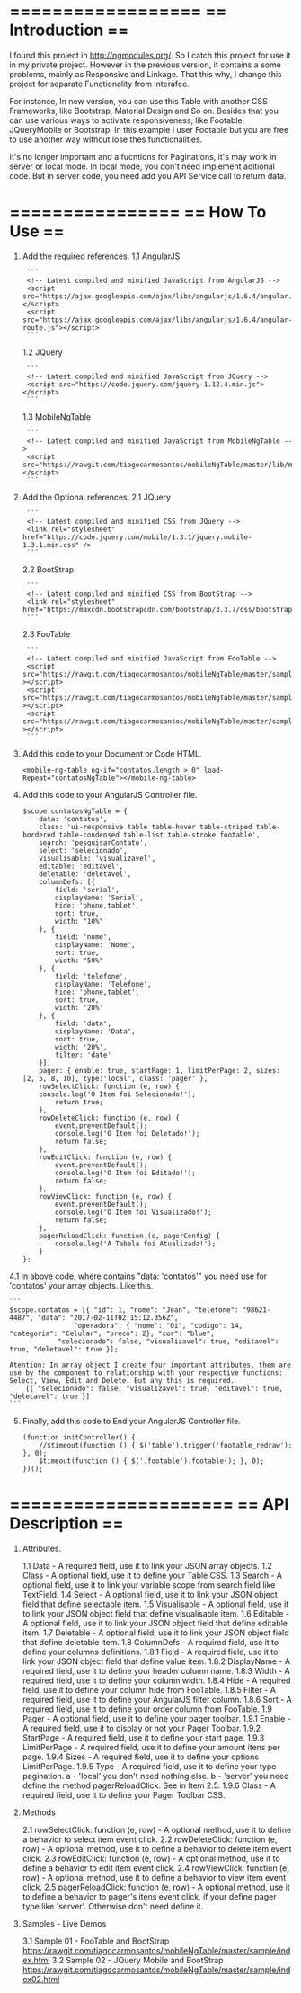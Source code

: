==================
== Introduction ==
==================

I found this project in http://ngmodules.org/. So I catch this project for use it in my private project. However in the previous version, it contains a some problems, mainly as Responsive and Linkage. That this why, I change this project for separate Functionality from Interafce. 

For instance, In new version, you can use this Table with another CSS Frameworks, like Bootstrap, Material Design and So on. Besides that you can use various ways to activate responsiveness, like Footable, JQueryMobile or Bootstrap. In this example I user Footable but you are free to use another way without lose thes functionalities.

It's no longer important and a fucntions for Paginations, it's may work in server or local mode. In local mode, you don't need implement aditional code. But in server code, you need add you API Service call to return data.

================
== How To Use ==
================

1. Add the required references.
	1.1 AngularJS
	
		```
		<!-- Latest compiled and minified JavaScript from AngularJS -->
		<script src="https://ajax.googleapis.com/ajax/libs/angularjs/1.6.4/angular.min.js"></script>
		<script src="https://ajax.googleapis.com/ajax/libs/angularjs/1.6.4/angular-route.js"></script>
		```
		
	1.2 JQuery
	
		```
		<!-- Latest compiled and minified JavaScript from JQuery -->
		<script src="https://code.jquery.com/jquery-1.12.4.min.js"></script>
		```
		
	1.3 MobileNgTable
	
		```
		<!-- Latest compiled and minified JavaScript from MobileNgTable -->
		<script src="https://rawgit.com/tiagocarmosantos/mobileNgTable/master/lib/mobileNgTable.js"></script>
		```
		
				
2. Add the Optional references.
	2.1 JQuery
	
		```
		<!-- Latest compiled and minified CSS from JQuery -->
		<link rel="stylesheet" href="https://code.jquery.com/mobile/1.3.1/jquery.mobile-1.3.1.min.css" />
		```
		
	2.2 BootStrap
	
		```	
		<!-- Latest compiled and minified CSS from BootStrap -->
  		<link rel="stylesheet" href="https://maxcdn.bootstrapcdn.com/bootstrap/3.3.7/css/bootstrap.min.css">
		```
	
	2.3 FooTable
	
		```
		<!-- Latest compiled and minified JavaScript from FooTable -->
		<script src="https://rawgit.com/tiagocarmosantos/mobileNgTable/master/sample/footable/footable.js" ></script>
		<script src="https://rawgit.com/tiagocarmosantos/mobileNgTable/master/sample/footable/footable.sort.js" ></script>
		<script src="https://rawgit.com/tiagocarmosantos/mobileNgTable/master/sample/footable/footable.filter.js" ></script>
		```

3. Add this code to your Document or Code HTML. 

	```
	<mobile-ng-table ng-if="contatos.length > 0" load-Repeat="contatosNgTable"></mobile-ng-table>
	```

4. Add this code to your AngularJS Controller file. 

    ```
    $scope.contatosNgTable = {
        data: 'contatos',
        class: 'ui-responsive table table-hover table-striped table-bordered table-condensed table-list table-stroke footable',
        search: 'pesquisarContato',
        select: 'selecionado',
        visualisable: 'visualizavel',
        editable: 'editavel',
        deletable: 'deletavel',
        columnDefs: [{
            field: 'serial',
            displayName: 'Serial',
            hide: 'phone,tablet',
            sort: true,
            width: "10%"
        }, {
            field: 'nome',
            displayName: 'Nome',
            sort: true,
            width: "50%"
        }, {
            field: 'telefone',
            displayName: 'Telefone',
            hide: 'phone,tablet',
            sort: true,
            width: '20%'
        }, {
            field: 'data',
            displayName: 'Data',
            sort: true,
            width: '20%',
            filter: 'date'
        }],
        pager: { enable: true, startPage: 1, limitPerPage: 2, sizes: [2, 5, 8, 10], type:'local', class: 'pager' },
        rowSelectClick: function (e, row) {
	    console.log('O Item foi Selecionado!');
            return true;
        },
        rowDeleteClick: function (e, row) {
            event.preventDefault();
            console.log('O Item foi Deletado!');
            return false;
        },
        rowEditClick: function (e, row) {
            event.preventDefault();
            console.log('O Item foi Editado!');
            return false;
        },
        rowViewClick: function (e, row) {
            event.preventDefault();
            console.log('O Item foi Visualizado!');
            return false;
        },
        pagerReloadClick: function (e, pagerConfig) {
        	console.log('A Tabela foi Atualizada!');
        }
    };
    ```

4.1 In above code, where contains "data: 'contatos'" you need use for 'contatos' your array objects. Like this.

	```
	$scope.contatos = [{ "id": 1, "nome": "Jean", "telefone": "98621-4487", "data": "2017-02-11T02:15:12.356Z",
      				"operadora": { "nome": "Oi", "codigo": 14, "categoria": "Celular", "preco": 2}, "cor": "blue", 
				"selecionado": false, "visualizavel": true, "editavel": true, "deletavel": true }];

	Atention: In array object I create four important attributes, them are use by the component to relationship with your respective functions: Select, View, Edit and Delete. But any this is required.
		[{ "selecionado": false, "visualizavel": true, "editavel": true, "deletavel": true }]
	```

5. Finally, add this code to End your AngularJS Controller file.

    ```
    (function initController() {
        //$timeout(function () { $('table').trigger('footable_redraw'); }, 0);
        $timeout(function () { $('.footable').footable(); }, 0);
    })();
    ```

=====================
== API Description ==
=====================

1. Attributes.

	1.1 Data - A required field, use it to link your JSON array objects.
	1.2 Class - A optional field, use it to define your Table CSS.
	1.3 Search - A optional field, use it to link your variable scope from search field like TextField.
	1.4 Select - A optional field, use it to link your JSON object field that define selectable item.
	1.5 Visualisable - A optional field, use it to link your JSON object field that define visualisable item.
	1.6 Editable - A optional field, use it to link your JSON object field that define editable item.
	1.7 Deletable - A optional field, use it to link your JSON object field that define deletable item.
	1.8 ColumnDefs - A required field, use it to define your columns definitions.
    		1.8.1 Field - A required field, use it to link your JSON object field that define value item.
    		1.8.2 DisplayName - A required field, use it to define your header column name.
    		1.8.3 Width - A required field, use it to define your column width.
    		1.8.4 Hide - A required field, use it to define your column hide from FooTable.
    		1.8.5 Filter - A required field, use it to define your AngularJS filter column.
		1.8.6 Sort - A required field, use it to define your order column from FooTable.
	1.9 Pager - A optional field, use it to define your pager toolbar.
		1.9.1 Enable - A required field, use it to display or not your Pager Toolbar.
		1.9.2 StartPage - A required field, use it to define your start page.
		1.9.3 LimitPerPage - A required field, use it to define your amount itens per page.
		1.9.4 Sizes - A required field, use it to define your options LimitPerPage.
		1.9.5 Type - A required field, use it to define your type pagination. 
			a - 'local' you don't need nothing else.
			b - 'server' you need define the method pagerReloadClick. See in Item 2.5.
		1.9.6 Class - A required field, use it to define your Pager Toolbar CSS.
    
2. Methods

	2.1 rowSelectClick: function (e, row) - A optional method, use it to define a behavior to select item event click.
	2.2 rowDeleteClick: function (e, row) - A optional method, use it to define a behavior to delete item event click.
	2.3 rowEditClick: function (e, row) - A optional method, use it to define a behavior to edit item event click.
	2.4 rowViewClick: function (e, row) - A optional method, use it to define a behavior to view item event click.
	2.5 pagerReloadClick: function (e, row) - A optional method, use it to define a behavior to pager's itens event click, if your define pager type like 'server'. Otherwise don't need define it.

3. Samples - Live Demos

	3.1 Sample 01 - FooTable and BootStrap
		https://rawgit.com/tiagocarmosantos/mobileNgTable/master/sample/index.html
	3.2 Sample 02 - JQuery Mobile and BootStrap
		https://rawgit.com/tiagocarmosantos/mobileNgTable/master/sample/index02.html

